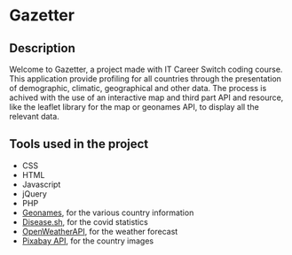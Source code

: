 # Gazetter

## Description

Welcome to Gazetter, a project made with IT Career Switch coding course.
This application provide profiling for all countries through the presentation of demographic, climatic, geographical and other data.
The process is achived with the use of an interactive map and third part API and resource, like the leaflet library for the map or geonames API, to display all the relevant data.

## Tools used in the project

- CSS
- HTML
- Javascript
- jQuery
- PHP
- [Geonames](https://www.geonames.org/), for the various country information
- [Disease.sh](https://disease.sh/), for the covid statistics
- [OpenWeatherAPI](https://openweathermap.org/api), for the weather forecast
- [Pixabay API](https://pixabay.com/service/about/api/), for the country images
